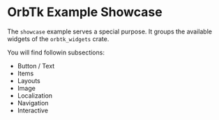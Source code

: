 # OrbTk Example Showcase

The `showcase` example serves a special purpose. It groups the
available widgets of the `orbtk_widgets` crate.

You will find followin subsections:

* Button / Text
* Items
* Layouts
* Image
* Localization
* Navigation
* Interactive
